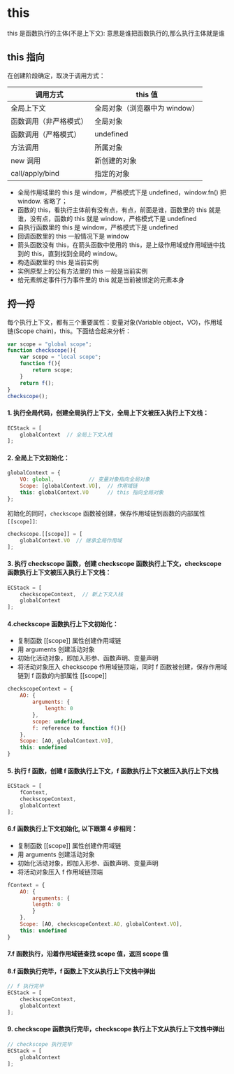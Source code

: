 # this
this 是函数执行的主体(不是上下文): 意思是谁把函数执行的,那么执行主体就是谁

## this 指向

在创建阶段确定，取决于调用方式：

调用方式	|this 值
---|---
全局上下文	|全局对象（浏览器中为 window）
函数调用（非严格模式）	|全局对象
函数调用（严格模式）	|undefined
方法调用	|所属对象
new 调用	|新创建的对象
call/apply/bind	|指定的对象

* 全局作用域里的 this 是 window，严格模式下是 undefined，window.fn() 把 window. 省略了；
* 函数的 this，看执行主体前有没有点，有点，前面是谁，函数里的 this 就是谁，没有点，函数的 this 就是 window，严格模式下是 undefined
* 自执行函数里的 this 是 window，严格模式下是 undefined
* 回调函数里的 this 一般情况下是 window
* 箭头函数没有 this，在箭头函数中使用的 this，是上级作用域或作用域链中找到的 this，直到找到全局的 window。
* 构造函数里的 this 是当前实例
* 实例原型上的公有方法里的 this 一般是当前实例
* 给元素绑定事件行为事件里的 this 就是当前被绑定的元素本身

## 捋一捋

每个执行上下文，都有三个重要属性：变量对象(Variable object，VO)，作用域链(Scope chain)，this。下面结合起来分析：

```javascript
var scope = "global scope";
function checkscope(){
    var scope = "local scope";
    function f(){
        return scope;
    }
    return f();
}
checkscope();
```

#### 1. 执行全局代码，创建全局执行上下文，全局上下文被压入执行上下文栈：
```javascript
ECStack = [
    globalContext  // 全局上下文入栈
];
```
#### 2. 全局上下文初始化：
```javascript
globalContext = {
    VO: global,           // 变量对象指向全局对象
    Scope: [globalContext.VO],  // 作用域链
    this: globalContext.VO      // this 指向全局对象
};
```
初始化的同时，`checkscope` 函数被创建，保存作用域链到函数的内部属性 `[[scope]]`:
```javascript
checkscope.[[scope]] = [
    globalContext.VO  // 继承全局作用域
];
```

#### 3. 执行 checkscope 函数，创建 checkscope 函数执行上下文，checkscope 函数执行上下文被压入执行上下文栈：
```javascript
ECStack = [
    checkscopeContext,  // 新上下文入栈
    globalContext
];
```
#### 4.checkscope 函数执行上下文初始化：
  * 复制函数 [[scope]] 属性创建作用域链
  * 用 arguments 创建活动对象
  * 初始化活动对象，即加入形参、函数声明、变量声明
  * 将活动对象压入 checkscope 作用域链顶端，同时 f 函数被创建，保存作用域链到 f 函数的内部属性 [[scope]]

```javascript
checkscopeContext = {
    AO: {
        arguments: {
            length: 0
        },
        scope: undefined,
        f: reference to function f(){}
    },
    Scope: [AO, globalContext.VO],
    this: undefined
}
```

#### 5. 执行 f 函数，创建 f 函数执行上下文，f 函数执行上下文被压入执行上下文栈
```javascript
ECStack = [
    fContext,
    checkscopeContext,
    globalContext
];
```

#### 6.f 函数执行上下文初始化, 以下跟第 4 步相同：
  * 复制函数 [[scope]] 属性创建作用域链
  * 用 arguments 创建活动对象
  * 初始化活动对象，即加入形参、函数声明、变量声明
  * 将活动对象压入 f 作用域链顶端
```javascript
fContext = {
    AO: {
        arguments: {
        length: 0
        }
    },
    Scope: [AO, checkscopeContext.AO, globalContext.VO],
    this: undefined
}
```

#### 7.f 函数执行，沿着作用域链查找 scope 值，返回 scope 值
#### 8.f 函数执行完毕，f 函数上下文从执行上下文栈中弹出
```javascript
// f 执行完毕
ECStack = [
    checkscopeContext,
    globalContext
];
```
#### 9. checkscope 函数执行完毕，checkscope 执行上下文从执行上下文栈中弹出
```javascript
// checkscope 执行完毕
ECStack = [
    globalContext
];
```
